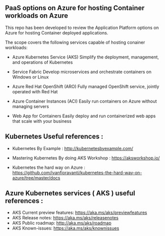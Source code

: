 ## PaaS options on Azure for  hosting Container workloads on Azure 

This repo has been developed to review the Application Platform options on Azure for hosting Container deployed applications.  

The scope covers the following services capable of hosting conainer workloads: 


- Azure Kubernetes Service (AKS) 
Simplify the deployment, management, and operations of Kubernetes 


- Service Fabric 
Develop microservices and orchestrate containers on Windows or Linux 


- Azure Red Hat OpenShift (ARO) 
Fully managed OpenShift service, jointly operated with Red Hat 


- Azure Container Instances (ACI) 
Easily run containers on Azure without managing servers 

 
- Web App for Containers
Easily deploy and run containerized web apps that scale with your business 

## Kubernetes Useful references : 

- Kubernetes By Example : 
  http://kubernetesbyexample.com/  
  
- Mastering Kubernetes By doing AKS Workshop : 
  https://aksworkshop.io/

- Kubernetes the hard way on Azure : 
  https://github.com/ivanfioravanti/kubernetes-the-hard-way-on-azure/tree/master/docs


## Azure Kubernetes services ( AKS ) useful references : 

- AKS Current preview features: https://aka.ms/aks/previewfeatures
- AKS Release notes: https://aka.ms/aks/releasenotes
- AKS Public roadmap: http://aka.ms/aks/roadmap
- AKS Known-issues: https://aka.ms/aks/knownissues
